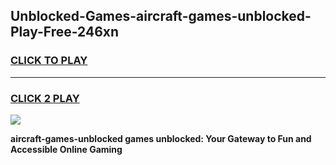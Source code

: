 
## Unblocked-Games-aircraft-games-unblocked-Play-Free-246xn
<h3>
<a href="https://premium76.site?title=aircraft-games-unblocked&ref=22A">CLICK TO PLAY</a></h3>
<hr>

<h3>
<a href="https://premium76.site?title=aircraft-games-unblocked&ref=22A">CLICK 2 PLAY</a>
  
</h3>

<a href="https://premium76.site?title=aircraft-games-unblocked&ref=22A"><img src="https://clearcache.store/games.png"></a>


**aircraft-games-unblocked games unblocked: Your Gateway to Fun and Accessible Online Gaming**
